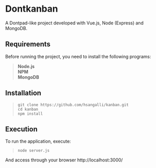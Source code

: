 # Dontkanban
A Dontpad-like project developed with Vue.js, Node (Express) and MongoDB.

## Requirements
Before running the project, you need to install the following programs:  
> **Node.js**  
> **NPM**  
> **MongoDB**  

## Installation  
> ```git clone https://github.com/hsangalli/kanban.git```  
> ```cd kanban```  
> ```npm install```  

## Execution
To run the application, execute:
> ```node server.js```  

And access through your browser http://localhost:3000/
